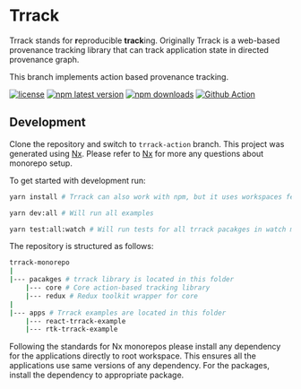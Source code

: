 # Trrack

Trrack stands for **r**eproducible **track**ing. Originally Trrack is a web-based provenance tracking library that can track application state in directed provenance graph.

This branch implements action based provenance tracking.

[![license](https://img.shields.io/github/license/trrack/trrackjs?style=plastic)](https://github.com/Trrack/trrackjs/blob/main/LICENSE)
[![npm latest version](https://img.shields.io/npm/v/@trrack/core?style=plastic)](https://www.npmjs.com/package/@trrack/core)
[![npm downloads](https://img.shields.io/npm/dt/@trrack/core?style=plastic)](https://www.npmjs.com/package/@trrack/core)
[![Github Action](https://img.shields.io/github/actions/workflow/status/trrack/trrackjs/release.yml?branch=main)](https://github.com/Trrack/trrackjs/actions/workflows/release.yml?query=branch%3Amain)


## Development

Clone the repository and switch to `trrack-action` branch.
This project was generated using [Nx](https://nx.dev). Please refer to [Nx](https://nx.dev) for more any questions about monorepo setup.

To get started with development run:

```bash
yarn install # Trrack can also work with npm, but it uses workspaces feature which we have only tested with yarn.

yarn dev:all # Will run all examples

yarn test:all:watch # Will run tests for all trrack pacakges in watch mode
```

The repository is structured as follows:

```bash
trrack-monorepo
|
|--- pacakges # trrack library is located in this folder
    |--- core # Core action-based tracking library
    |--- redux # Redux toolkit wrapper for core
|
|--- apps # Trrack examples are located in this folder
    |--- react-trrack-example
    |--- rtk-trrack-example
```

Following the standards for Nx monorepos please install any dependency for the applications directly to root workspace. This ensures all the applications use same versions of any dependency. For the packages, install the dependency to appropriate package.
